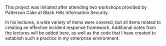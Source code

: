 This project was initiated after attending two workshops provided by Patterson Cake at Black Hills Information Security. 

In his lectures, a wide variety of items were covered, but all items related to creating an effective incident response framework. Additional notes from the lectures will be added here,
as well as the code that I have created to establish such a practice in my enterprise environment. 
